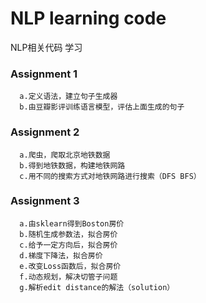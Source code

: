 # NLP learning code
NLP相关代码 学习

### Assignment 1 
      a.定义语法，建立句子生成器
      b.由豆瓣影评训练语言模型，评估上面生成的句子
### Assignment 2 
      a.爬虫，爬取北京地铁数据
      b.得到地铁数据，构建地铁网路
      c.用不同的搜索方式对地铁网路进行搜索（DFS BFS）
### Assignment 3
      a.由sklearn得到Boston房价
      b.随机生成参数法，拟合房价
      c.给予一定方向后，拟合房价
      d.梯度下降法，拟合房价
      e.改变Loss函数后，拟合房价
      f.动态规划，解决切管子问题
      g.解析edit distance的解法（solution）
      
      
